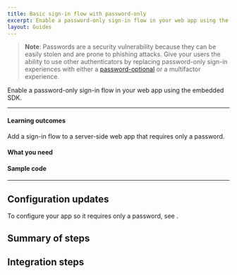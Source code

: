 ```yaml
--- 
title: Basic sign-in flow with password-only 
excerpt: Enable a password-only sign-in flow in your web app using the embedded SDK
layout: Guides
---
```


<ApiLifecycle access="ie" />

> **Note**: Passwords are a security vulnerability because they can be easily stolen and are prone to phishing attacks. Give your users the ability to use other authenticators by replacing password-only sign-in experiences with either a [password-optional](https://developer.okta.com/docs/guides/pwd-optional-overview) or a multifactor experience.
<StackSnippet snippet="pwdoptionalusecase" />

Enable a password-only sign-in flow in your web app using the embedded SDK.

---

#### Learning outcomes

Add a sign-in flow to a server-side web app that requires only a password.

#### What you need

<StackSnippet snippet="whatyouneed" />

#### Sample code

<StackSnippet snippet="samplecode" />

---

## Configuration updates

To configure your app so it requires only a password, see <StackSnippet snippet="configureyourapp" inline />.

## Summary of steps

<StackSnippet snippet="summaryofsteps" />

## Integration steps

<StackSnippet snippet="integrationsteps" />

<StackSnippet snippet="getuserprofile" />
